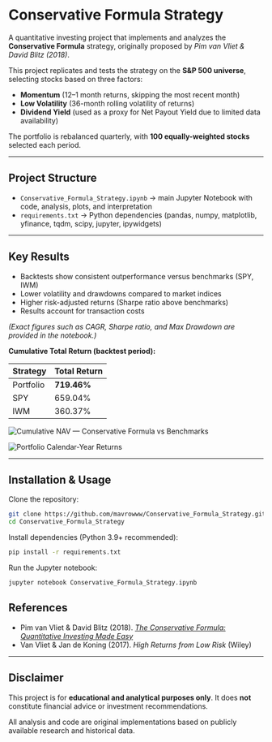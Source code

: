 ﻿# Conservative Formula Strategy

A quantitative investing project that implements and analyzes the **Conservative Formula** strategy,
originally proposed by *Pim van Vliet & David Blitz (2018)*.

This project replicates and tests the strategy on the **S&P 500 universe**,
selecting stocks based on three factors:

- **Momentum** (12–1 month returns, skipping the most recent month)
- **Low Volatility** (36-month rolling volatility of returns)
- **Dividend Yield** (used as a proxy for Net Payout Yield due to limited data availability)

The portfolio is rebalanced quarterly, with **100 equally-weighted stocks** selected each period.

---

## Project Structure
- `Conservative_Formula_Strategy.ipynb` → main Jupyter Notebook with code, analysis, plots, and interpretation  
- `requirements.txt` → Python dependencies (pandas, numpy, matplotlib, yfinance, tqdm, scipy, jupyter, ipywidgets)  

---

## Key Results
- Backtests show consistent outperformance versus benchmarks (SPY, IWM)  
- Lower volatility and drawdowns compared to market indices  
- Higher risk-adjusted returns (Sharpe ratio above benchmarks)  
- Results account for transaction costs  

*(Exact figures such as CAGR, Sharpe ratio, and Max Drawdown are provided in the notebook.)*

**Cumulative Total Return (backtest period):**

| Strategy   | Total Return |
|------------|--------------|
| Portfolio  | **719.46%**  |
| SPY        | 659.04%      |
| IWM        | 360.37%      |


![Cumulative NAV — Conservative Formula vs Benchmarks](https://github.com/user-attachments/assets/79b8945e-89a0-4339-a644-8abe88aa82a6)

![Portfolio Calendar-Year Returns](https://github.com/user-attachments/assets/2b1c0784-8594-4eb4-91ad-ec3db2499b39)


---

## Installation & Usage

Clone the repository:
```bash
git clone https://github.com/mavrowww/Conservative_Formula_Strategy.git
cd Conservative_Formula_Strategy
```

Install dependencies (Python 3.9+ recommended):
```bash
pip install -r requirements.txt
```

Run the Jupyter notebook:
```bash
jupyter notebook Conservative_Formula_Strategy.ipynb
```

## References
- Pim van Vliet & David Blitz (2018). [*The Conservative Formula: Quantitative Investing Made Easy*](https://ssrn.com/abstract=3145152)  
- Van Vliet & Jan de Koning (2017). *High Returns from Low Risk* (Wiley)

---

## Disclaimer
This project is for **educational and analytical purposes only**.
It does **not** constitute financial advice or investment recommendations.

All analysis and code are original implementations based on publicly available research and historical data.


